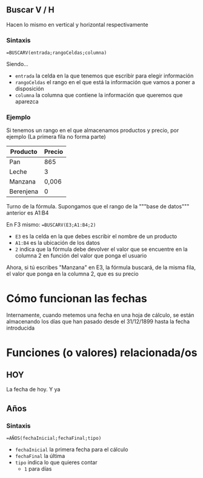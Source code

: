 ## Buscar V / H
Hacen lo mismo en vertical y horizontal respectivamente

### Sintaxis
`=BUSCARV(entrada;rangoCeldas;columna)`

Siendo...

- `entrada` la celda en la que tenemos que escribir para elegir información
- `rangoCeldas` el rango en el que está la información que vamos a poner a disposición
- `columna` la columna que contiene la información que queremos que aparezca

### Ejemplo
Si tenemos un rango en el que almacenamos productos y precio, por ejemplo (La primera fila no forma parte)

| Producto | Precio |
|---|---|
| Pan | 865 |
| Leche | 3 |
| Manzana | 0,006 |
| Berenjena | 0 |

Turno de la fórmula. Supongamos que el rango de la """base de datos""" anterior es A1:B4

En F3 mismo: `=BUSCARV(E3;A1:B4;2)`

- `E3` es la celda en la que debes escribir el nombre de un producto
- `A1:B4` es la ubicación de los datos
- `2` indica que la fórmula debe devolver el valor que se encuentre en la columna 2 en función del valor que ponga el usuario

Ahora, si tú escribes "Manzana" en E3, la fórmula buscará, de la misma fila, el valor que ponga en la columna 2, que es su precio

# Cómo funcionan las fechas
Internamente, cuando metemos una fecha en una hoja de cálculo, se están almacenando los días que han pasado desde el 31/12/1899 hasta la fecha introducida

# Funciones (o valores) relacionada/os
## HOY
La fecha de hoy. Y ya

## Años


### Sintaxis
`=AÑOS(fechaInicial;fechaFinal;tipo)`

- `fechaInicial` la primera fecha para el cálculo
- `fechaFinal` la última
- `tipo` indica lo que quieres contar
    - `1` para días